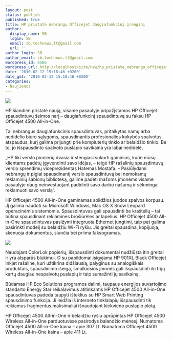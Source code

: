 ```yaml
---
layout: post
status: publish
published: true
title: HP pristatė nebrangų Officejet daugiafunkcinį įrenginį
author:
  display_name: SB
  login: SB
  email: sb.technews.lt@gmail.com
  url: ''
author_login: SB
author_email: sb.technews.lt@gmail.com
wordpress_id: 4586
wordpress_url: http://localhost/site/new/hp_pristate_nebrangu_officejet_daugiafunkcini_irengini/
date: '2010-02-12 15:18:46 +0200'
date_gmt: '2010-02-12 15:18:46 +0200'
categories:
- Naujienos
---
```

<div class="imgright"><img src="http://t2.gstatic.com/images?q=tbn:5UrKyzNj7QXw5M:http://www.carkitstunter.nl/contents/media/hp-logo.png"  /></div>
<p>HP šiandien pristatė naują, visame pasaulyje pripažįstamos HP Officejet spausdintuvų šeimos narį – daugiafunkcinį spausdintuvą su faksu HP Officejet 4500 All-in-One.</p>
<p>Tai nebrangus daugiafunkcinis spausdintuvas, pritaikytas namų arba nedidelio biuro sąlygoms, spausdinantis profesionalios kokybės spalvotus atspaudus, kurį galima prijungti prie kompiuterių tinklo ar belaidžio tinklo. Be to, jo išspausdinto spalvoto puslapio savikaina yra labai nedidelė.</p>
<p>„HP tiki verslo pionierių dvasia ir stengiasi sukurti gaminius, kurie mūsų klientams padėtų įgyvendinti savo idėjas, – teigė HP rašalinių spausdintuvų verslo sprendimų viceprezidentas Hatemas Mostafa. – Pasiūlydami nebrangų ir pigiai spausdinantį verslo spausdintuvą bei nemokamų reklaminių šablonų biblioteką, galime padėti mažoms įmonėms visame pasaulyje daug neinvestuojant padidinti savo darbo našumą ir sėkmingai reklamuoti savo verslą“.</p>
<p>HP Officejet 4500 All-in-One gaminamas solidžios juodos spalvos korpusu. Jį galima naudoti su Microsoft Windows, Mac OS X Snow Leopard operacinėmis sistemomis. Spausdintuvas gali spausdinti be kraštelių – tai būtina spausdinant reklamines brošiūrėles ar lapelius. HP Officejet 4500 All-in-One spausdintuvas pasižymi integruota Ethernet jungtimi, taip pat galima pasirinkti modelį su belaidžiu Wi-Fi ryšiu. Jis greitai spausdina, kopijuoja, skenuoja dokumentus, siunčia  bei priima faksogramas.</p>
<p><img src="http://www.part.lt/img/f7d81263daf26775109404b4dbcbfa13835.jpg" /></p>
<p>Naudojant ColorLok popierių, išspausdinti dokumentai nudžiūsta itin greitai ir yra atsparūs blukimui. O su papildomai įsigyjama HP 901XL Black Officejet Inkjet rašaline, kuri užtikrina didžiausią, palyginus su analogiškais produktais, spausdinimo išeigą, smulkiosios įmonės gali išspausdinti iki trijų kartų daugiau nespalvotų puslapių ir taip sumažinti jų savikainą.</p>
<p>Būdamas HP Eco Solutions programos dalimi, taupaus energijos suvartojimo standarto Energy Star reikalavimus atitinkantis HP Officejet 4500 All-in-One spausdintuvas padeda taupyti išteklius su HP Smart Web Printing spausdinimo funkcija. Ji leidžia iš interneto tinklalapių išspausdinti tik reikiamus fragmentus maksimaliai išnaudojant kiekvieno puslapio plotą.</p>
<p>HP Officejet 4500 All-in-One ir belaidžiu ryšiu aprūpintas HP Officejet 4500 Wireless All-in-One parduotuvėse pasirodys balandžio mėnesį. Numatoma Officejet 4500 All-in-One kaina – apie 307 Lt. Numatoma Officejet 4500 Wireless All-in-One kaina – apie 411 Lt.</p>
